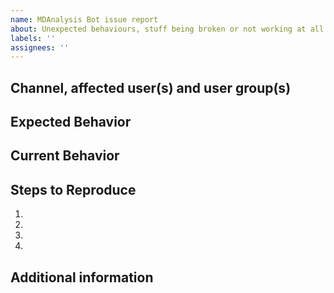 ```yaml
---
name: MDAnalysis Bot issue report
about: Unexpected behaviours, stuff being broken or not working at all
labels: ''
assignees: ''
---
```


<!-- READ THIS FIRST -->
<!-- This issue page is only for issues with the MDAnalysis Discord Bot. -->
<!-- For MDAnalysis Studio issues see the MDAnalysis/mdanalysis repo. -->
<!-- As stated in the README deployments of the bot for communities outside the MDAnalysis one are not supported, -->
<!-- you may still open an issue but it might be closed if the issue is deemed to be irrelevant for our purposes. -->

## Channel, affected user(s) and user group(s)
<!-- This info can help us determine if this is a permission issue -->

## Expected Behavior
<!--- Tell us what should happen -->

## Current Behavior
<!--- Tell us what happens instead of the expected behavior. -->
<!--- Please include a discord log or screenshot if possible. -->

## Steps to Reproduce
<!--- Provide an unambiguous set of steps to reproduce the issue. -->
1.
2.
3.
4.

## Additional information
<!--- Not obligatory, but provide any additional details or information -->
<!--- that you feel might be relevant to the issue -->
